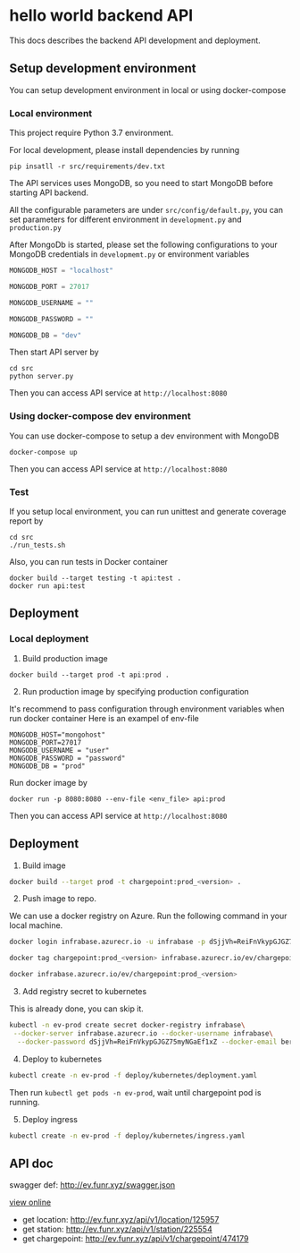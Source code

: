 # hello world backend API

This docs describes the backend API development and deployment.

## Setup development environment

You can setup development environment in local or using docker-compose

### Local environment

This project require Python 3.7 environment.

For local development, please install dependencies by running
```shell
pip insatll -r src/requirements/dev.txt
```

The API services uses MongoDB, so you need to start MongoDB before starting API backend.

All the configurable parameters are under `src/config/default.py`, you can set parameters for different environment in
`development.py` and `production.py`

After MongoDb is started, please set the following configurations to your MongoDB credentials in `developmemt.py` or environment variables


```python
MONGODB_HOST = "localhost"

MONGODB_PORT = 27017

MONGODB_USERNAME = ""

MONGODB_PASSWORD = ""

MONGODB_DB = "dev"
```

Then start API server by 
```shell
cd src
python server.py
```
Then you can access API service at `http://localhost:8080`

### Using docker-compose dev environment
You can use docker-compose to setup a dev environment with MongoDB

```shell
docker-compose up
```
Then you can access API service at `http://localhost:8080`

### Test

If you setup local environment, you can run unittest and generate coverage report by
```shell
cd src
./run_tests.sh
```

Also, you can run tests in Docker container
```shell
docker build --target testing -t api:test .
docker run api:test
```

## Deployment

### Local deployment
1. Build production image
```
docker build --target prod -t api:prod .
```

2. Run production image by specifying production configuration

It's recommend to pass configuration through environment variables when run docker container
Here is an exampel of env-file
```shell
MONGODB_HOST="mongohost"
MONGODB_PORT=27017
MONGODB_USERNAME = "user"
MONGODB_PASSWORD = "password"
MONGODB_DB = "prod"
```
Run docker image by
```shell
docker run -p 8080:8080 --env-file <env_file> api:prod
```
Then you can access API service at `http://localhost:8080`



## Deployment 

1. Build image
```bash
docker build --target prod -t chargepoint:prod_<version> .
```

2. Push image to repo.

We can use a docker registry on Azure. Run the following command in your local machine.
```bash
docker login infrabase.azurecr.io -u infrabase -p dSjjVh=ReiFnVkypGJGZ75myNGaEf1xZ
```

```bash
docker tag chargepoint:prod_<version> infrabase.azurecr.io/ev/chargepoint:prod_<version>
```
```bash
docker infrabase.azurecr.io/ev/chargepoint:prod_<version>
```

3. Add registry secret to kubernetes

This is already done, you can skip it.

```bash
kubectl -n ev-prod create secret docker-registry infrabase\
 --docker-server infrabase.azurecr.io --docker-username infrabase\
  --docker-password dSjjVh=ReiFnVkypGJGZ75myNGaEf1xZ --docker-email berry.ban@sap.com

```

4. Deploy to kubernetes

```bash
kubectl create -n ev-prod -f deploy/kubernetes/deployment.yaml
```

Then run `kubectl get pods -n ev-prod`, wait until chargepoint pod is running.

5. Deploy ingress

```bash
kubectl create -n ev-prod -f deploy/kubernetes/ingress.yaml
```


## API doc

swagger def: http://ev.funr.xyz/swagger.json

[view online](https://redocly.github.io/redoc/?url=http://ev.funr.xyz/swagger.json)

- get location: http://ev.funr.xyz/api/v1/location/125957
- get station: http://ev.funr.xyz/api/v1/station/225554
- get chargepoint: http://ev.funr.xyz/api/v1/chargepoint/474179

